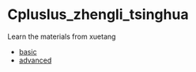 # Cpluslus_zhengli_tsinghua
Learn the materials from xuetang
* [basic](http://www.xuetangx.com/courses/course-v1:TsinghuaX+00740043X_2015_T2+sp/about)
* [advanced](http://www.xuetangx.com/courses/course-v1:TsinghuaX+00740043_2x_2015_T2+sp/about)

